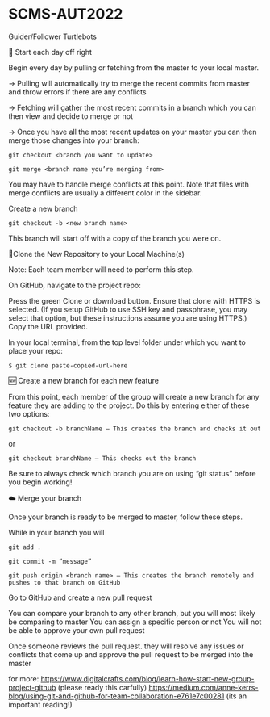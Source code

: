 # SCMS-AUT2022
Guider/Follower Turtlebots


🙂 Start each day off right

Begin every day by pulling or fetching from the master to your local master.

  -> Pulling will automatically try to merge the recent commits from master and throw errors if there are any conflicts

  -> Fetching will gather the most recent commits in a branch which you can then view and decide to merge or not

  -> Once you have all the most recent updates on your master you can then merge those changes into your branch:

    git checkout <branch you want to update>

    git merge <branch name you’re merging from>

You may have to handle merge conflicts at this point. Note that files with merge conflicts are usually a different color in the sidebar.

Create a new branch

    git checkout -b <new branch name>

  This branch will start off with a copy of the branch you were on.


👮Clone the New Repository to your Local Machine(s)

  Note: Each team member will need to perform this step.

  On GitHub, navigate to the project repo:

   Press the green Clone or download button.
   Ensure that clone with HTTPS is selected. (If you setup GitHub to use SSH key and passphrase, you may select that option, but these instructions assume you are using HTTPS.)
   Copy the URL provided.

In your local terminal, from the top level folder under which you want to place your repo:

    $ git clone paste-copied-url-here

🆕 Create a new branch for each new feature

From this point, each member of the group will create a new branch for any feature they are adding to the project. Do this by entering either of these two options:

    git checkout -b branchName – This creates the branch and checks it out

or

    git checkout branchName – This checks out the branch

Be sure to always check which branch you are on using “git status” before you begin working!

☁️ Merge your branch

Once your branch is ready to be merged to master, follow these steps.

   While in your branch you will 

    git add . 

    git commit -m “message”

    git push origin <branch name> – This creates the branch remotely and pushes to that branch on GitHub

  Go to GitHub and create a new pull request

   You can compare your branch to any other branch, but you will most likely be comparing to master
   You can assign a specific person or not
   You will not be able to approve your own pull request 

   Once someone reviews the pull request. they will resolve any issues or conflicts that come up and approve the pull request to be merged into the master


for more: 
https://www.digitalcrafts.com/blog/learn-how-start-new-group-project-github (please ready this carfully)
https://medium.com/anne-kerrs-blog/using-git-and-github-for-team-collaboration-e761e7c00281 (its an important reading!)
